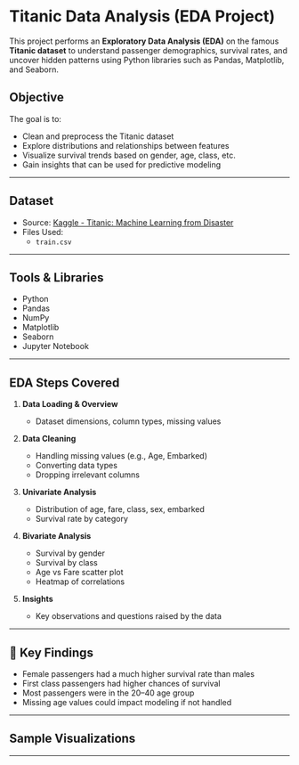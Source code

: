 # Titanic Data Analysis (EDA Project)

This project performs an **Exploratory Data Analysis (EDA)** on the famous **Titanic dataset** to understand passenger demographics, survival rates, and uncover hidden patterns using Python libraries such as Pandas, Matplotlib, and Seaborn.

##  Objective

The goal is to:
- Clean and preprocess the Titanic dataset
- Explore distributions and relationships between features
- Visualize survival trends based on gender, age, class, etc.
- Gain insights that can be used for predictive modeling

---

## Dataset

- Source: [Kaggle - Titanic: Machine Learning from Disaster](https://www.kaggle.com/competitions/titanic/data)
- Files Used:
  - `train.csv`

---

##  Tools & Libraries

- Python
- Pandas
- NumPy
- Matplotlib
- Seaborn
- Jupyter Notebook

---

##  EDA Steps Covered

1. **Data Loading & Overview**
   - Dataset dimensions, column types, missing values

2. **Data Cleaning**
   - Handling missing values (e.g., Age, Embarked)
   - Converting data types
   - Dropping irrelevant columns

3. **Univariate Analysis**
   - Distribution of age, fare, class, sex, embarked
   - Survival rate by category

4. **Bivariate Analysis**
   - Survival by gender
   - Survival by class
   - Age vs Fare scatter plot
   - Heatmap of correlations

5. **Insights**
   - Key observations and questions raised by the data

---

## 📌 Key Findings

- Female passengers had a much higher survival rate than males
- First class passengers had higher chances of survival
- Most passengers were in the 20–40 age group
- Missing age values could impact modeling if not handled

---

## Sample Visualizations



---


